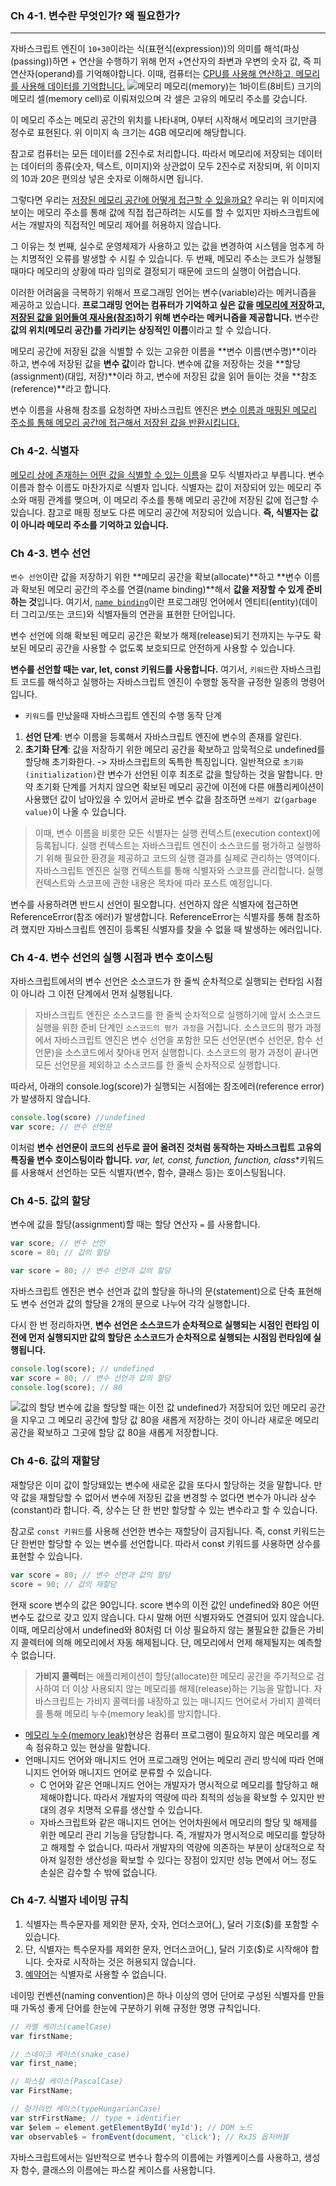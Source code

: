 ### Ch 4-1. 변수란 무엇인가? 왜 필요한가?
***
자바스크립트 엔진이 `10+30`이라는 식(표현식(expression))의 의미를 해석(파싱(passing))하면 + 연산을 수행하기 위해 먼저 +연산자의 좌변과 우변의 숫자 값, 즉 피연산자(operand)를 기억해야합니다.
이때, 컴퓨터는 <u>CPU를 사용해 연산하고, 메모리를 사용해 데이터를 기억합니다.</u>
![메모리](https://user-images.githubusercontent.com/61978339/90614563-cd1be680-e245-11ea-8732-c430e67b720b.png)
메모리(memory)는 1바이트(8비트) 크기의 메모리 셀(memory cell)로 이뤄져있으며 각 셀은 고유의 메모리 주소를 갖습니다.

이 메모리 주소는 메모리 공간의 위치를 나타내며, 0부터 시작해서 메모리의 크기만큼 정수로 표현된다. 위 이미지 속 크기는 4GB 메모리에 해당합니다.

참고로 컴퓨터는 모든 데이터를 2진수로 처리합니다. 따라서 메모리에 저장되는 데이터는 데이터의 종류(숫자, 텍스트, 이미지)와 상관없이 모두 2진수로 저장되며, 위 이미지의 10과 20은 편의상 넣은 숫자로 이해하시면 됩니다. 

그렇다면 우리는 <u>저장된 메모리 공간에 어떻게 접근할 수 있을까요?</u>
우리는 위 이미지에 보이는 메모리 주소를 통해 값에 직접 접근하려는 시도를 할 수 있지만 자바스크립트에서는 개발자의 직접적인 메모리 제어를 허용하지 않습니다.

그 이유는 첫 번째, 실수로 운영체제가 사용하고 있는 값을 변경하여 시스템을 멈추게 하는 치명적인 오류를 발생할 수 시킬 수 있습니다.
두 번째, 메모리 주소는 코드가 실행될 때마다 메모리의 상황에 따라 임의로 결정되기 때문에 코드의 실행이 어렵습니다.

이러한 어려움을 극복하기 위해서 프로그래밍 언어는 변수(variable)라는 메커니즘을 제공하고 있습니다.
**프로그래밍 언어는 컴퓨터가 기억하고 싶은 값을 <u>메모리에 저장</u>하고, <u>저장된 값을 읽어들여 재사용(참조)</u>하기 위해 변수라는 메커니즘을 제공합니다.** 
변수란 **값의 위치(메모리 공간)를 가리키는 상징적인 이름**이라고 할 수 있습니다.

메모리 공간에 저장된 값을 식별할 수 있는 고유한 이름을 **변수 이름(변수명)**이라 하고, 변수에 저장된 값을 **변수 값**이라 합니다.
변수에 값을 저장하는 것을 **할당(assignment)(대입, 저장)**이라 하고, 변수에 저장된 값을 읽어 들이는 것을 **참조(reference)**라고 합니다.

변수 이름을 사용해 참조를 요청하면 자바스크립트 엔진은 <u>변수 이름과 매핑된 메모리 주소를 통해 메모리 공간에 접근해서 저장된 값을 반환시킵니다.</u>

### Ch 4-2. 식별자
<u>메모리 상에 존재하는 어떤 값을 식별할 수 있는 이름</u>을 모두 식별자라고 부릅니다. 
변수 이름과 함수 이름도 마찬가지로 식별자 입니다.
식별자는 값이 저장되어 있는 메모리 주소와 매핑 관계를 맺으며, 이 메모리 주소를 통해 메모리 공간에 저장된 값에 접근할 수 있습니다.
참고로 매핑 정보도 다른 메모리 공간에 저장되어 있습니다.
**즉, 식별자는 값이 아니라 메모리 주소를 기억하고 있습니다.**

### Ch 4-3. 변수 선언
`변수 선언`이란 값을 저장하기 위한 **메모리 공간을 확보(allocate)**하고 **변수 이름과 확보된 메모리 공간의 주소를 연결(name binding)**해서 **값을 저장할 수 있게 준비하는 것**입니다. 
여기서, <a href="https://ko.wikipedia.org/wiki/%EB%84%A4%EC%9E%84_%EB%B0%94%EC%9D%B8%EB%94%A9" target="_blank">`name binding`</a>이란 프로그래밍 언어에서 엔티티(entity)(데이터 그리고/또는 코드)와 식별자들의 연관을 표현한 단어입니다.

변수 선언에 의해 확보된 메모리 공간은 확보가 해제(release)되기 전까지는 누구도 확보된 메모리 공간을 사용할 수 없도록 보호되므로 안전하게 사용할 수 있습니다. 

**변수를 선언할 때는 var, let, const 키워드를 사용합니다.**
여기서, `키워드`란 자바스크립트 코드를 해석하고 실행하는 자바스크립트 엔진이 수행할 동작을 규정한 일종의 명령어입니다.
- `키워드`를 만났을때 자바스크립트 엔진의 수행 동작 단계
1. **선언 단계**: 변수 이름을 등록해서 자바스크립트 엔진에 변수의 존재를 알린다.
2. **초기화 단계**: 값을 저장하기 위한 메모리 공간을 확보하고 암묵적으로 undefined를 할당해 초기화한다. -> 자바스크립트의 독특한 특징입니다.
일반적으로 `초기화(initialization)`란 변수가 선언된 이후 최초로 값을 할당하는 것을 말합니다.
만약 초기화 단계를 거치지 않으면 확보된 메모리 공간에 이전에 다른 애플리케이션이 사용했던 값이 남아있을 수 있어서 곧바로 변수 값을 참조하면 `쓰레기 값(garbage value)`이 나올 수 있습니다.

> 이때, 변수 이름을 비롯한 모든 식별자는 실행 컨텍스트(execution context)에 등록됩니다. 실행 컨텍스트는 자바스크립트 엔진이 소스코드를 평가하고 실행하기 위해 필요한 환경을 제공하고 코드의 실행 결과를 실제로 관리하는 영역이다. 자바스크립트 엔진은 실행 컨텍스트를 통해 식별자와 스코프를 관리합니다. 
실행 컨텍스트와 스코프에 관한 내용은 목차에 따라 포스트 예정입니다.

변수를 사용하려면 반드시 선언이 필오합니다.
선언하지 않은 식별자에 접근하면 ReferenceError(참조 에러)가 발생합니다. ReferenceError는 식별자를 통해 참조하려 했지만 자바스크립트 엔진이 등록된 식별자를 찾을 수 없을 때 발생하는 에러입니다.

### Ch 4-4. 변수 선언의 실행 시점과 변수 호이스팅
자바스크립트에서의 변수 선언은 소스코드가 한 줄씩 순차적으로 실행되는 런타임 시점이 아니라 그 이전 단계에서 먼저 실행됩니다.
> 자바스크립트 엔진은 소스코드를 한 줄씩 순차적으로 실행하기에 앞서 소스코드 실행을 위한 준비 단계인 `소스코드의 평가 과정`을 거칩니다. 
소스코드의 평가 과정에서 자바스크립트 엔진은 변수 선언을 포함한 모든 선언문(변수 선언문, 함수 선언문)을 소스코드에서 찾아내 먼저 실행합니다.
소스코드의 평가 과정이 끝나면 모든 선언문을 제외하고 소스코드를 한 줄씩 순차적으로 실행합니다.

따라서, 아래의 console.log(score)가 실행되는 시점에는 참조에러(reference error)가 발생하지 않습니다.
```javascript
console.log(score) //undefined
var score; // 변수 선언문 
```
이처럼 **변수 선언문이 코드의 선두로 끌어 올려진 것처럼 동작하는 자바스크립트 고유의 특징을 변수 호이스팅이라 합니다.**
**var, let, const, function, function*, class**키워드를 사용해서 선언하는 모든 식별자(변수, 함수, 클래스 등)는 호이스팅됩니다. 

### Ch 4-5. 값의 할당
변수에 값을 할당(assignment)할 때는 할당 연산자 `=` 를 사용합니다. 
```javascript
var score; // 변수 선언
score = 80; // 값의 할당

var score = 80; // 변수 선언과 값의 할당
```
자바스크립트 엔진은 변수 선언과 값의 할당을 하나의 문(statement)으로 단축 표현해도 변수 선언과 값의 할당을 2개의 문으로 나누어 각각 실행합니다.

다시 한 번 정리하자면, 
**변수 선언은 소스코드가 순차적으로 실행되는 시점인 런타임 이전에 먼저 실행되지만 값의 할당은 소스코드가 순차적으로 실행되는 시점임 런타임에 실행됩니다.**

```javascript
console.log(score); // undefined
var score = 80; // 변수 선언과 값의 할당
console.log(score); // 80
```
![값의 할당](https://velog.velcdn.com/images%2Fmr_chu%2Fpost%2F6eec5b62-8105-483e-bfff-088b9318c8dd%2F%EB%B3%80%EC%88%98%20%EC%9E%AC%ED%95%A0%EB%8B%B9.jpeg)
변수에 값을 할당할 때는 이전 값 undefined가 저장되어 있던 메모리 공간을 지우고 그 메모리 공간에 할당 값 80을 새롭게 저장하는 것이 아니라 새로운 메모리 공간을 확보하고 그곳에 할당 값 80을 새롭게 저장합니다.

### Ch 4-6. 값의 재할당
재할당은 이미 값이 할당돼있는 변수에 새로운 값을 또다시 할당하는 것을 말합니다. 
만약 값을 재할당할 수 없어서 변수에 저장된 값을 변경할 수 없다면 변수가 아니라 상수(constant)라 합니다.
즉, 상수는 단 한 번만 할당할 수 있는 변수라고 할 수 있습니다.

참고로 `const 키워드`를 사용해 선언한 변수는 재할당이 금지됩니다. 즉, const 키워드는 단 한번만 할당할 수 있는 변수를 선언합니다. 따라서 const 키워드를 사용하면 상수를 표현할 수 있습니다.

```javascript
var score = 80; // 변수 선언과 값의 할당
score = 90; // 값의 재할당
```

현재 score 변수의 값은 90입니다. 
score 변수의 이전 값인 undefined와 80은 어떤 변수도 값으로 갖고 있지 않습니다. 다시 말해 어떤 식별자와도 연결되어 있지 않습니다.
이때, 메모리상에서 undefined와 80처럼 더 이상 필요하지 않는 불필요한 값들은 가비지 콜렉터에 의해 메모리에서 자동 해제됩니다. 단, 메모리에서 언제 해제될지는 예측할 수 없습니다.

>**가비지 콜렉터**는 애플리케이션이 할당(allocate)한 메모리 공간을 주기적으로 검사하여 더 이상 사용되지 않는 메모리를 해제(release)하는 기능을 말합니다. 자바스크립트는 가비지 콜렉터를 내장하고 있는 매니지드 언어로서 가비지 콜렉터를 통해 메모리 누수(memory leak)를 방지합니다.

- <a href="https://ko.wikipedia.org/wiki/%EB%A9%94%EB%AA%A8%EB%A6%AC_%EB%88%84%EC%88%98" target="_blank"> 메모리 누수(memory leak)</a>현상은 컴퓨터 프로그램이 필요하지 않은 메모리를 계속 점유하고 있는 현상을 말합니다.
- 언매니지드 언어와 매니지드 언어
프로그래밍 언어는 메모리 관리 방식에 따라 언매니지드 언어와 매니지드 언어로 분류할 수 있습니다. 
  - C 언어와 같은 언매니지드 언어는 개발자가 명시적으로 메모리를 할당하고 해제해야합니다. 따라서 개발자의 역량에 따라 최적의 성능을 확보할 수 있지만 반대의 경우 치명적 오류를 생산할 수 있습니다.
  - 자바스크립트와 같은 매니지드 언어는 언어차원에서 메모리의 할당 및 해제를 위한 메모리 관리 기능을 담당합니다. 
  즉, 개발자가 명시적으로 메모리를 할당하고 해제할 수 없습니다. 따라서 개발자의 역량에 의존하는 부분이 상대적으로 작아져 일정한 생산성을 확보할 수 있다는 장점이 있지만 성능 면에서 어느 정도 손실은 감수할 수 밖에 없습니다.
  
### Ch 4-7. 식별자 네이밍 규칙
1. 식별자는 특수문자를 제외한 문자, 숫자, 언더스코어(_), 달러 기호($)를 포함할 수 있습니다.
2. 단, 식별자는 특수문자를 제외한 문자, 언더스코어(_), 달러 기호($)로 시작해야 합니다. 숫자로 시작하는 것은 허용되지 않습니다.
3. <a href="https://www.w3bai.com/ko/js/js_reserved.html" target="_blank">예약어</a>는 식별자로 사용할 수 없습니다.

네이밍 컨벤션(naming convention)은 하나 이상의 영어 단어로 구성된 식별자를 만들 때 가독성 좋게 단어를 한눈에 구분하기 위해 규정한 명명 규칙입니다.
``` javascript
// 카멜 케이스(camelCase)
var firstName;

// 스네이크 케이스(snake_case)
var first_name;

// 파스칼 케이스(PascalCase)
var FirstName;

// 헝가리언 케이스(typeHungarianCase)
var strFirstName; // type + identifier
var $elem = element.getElementById('myId'); // DOM 노드
var observable$ = fromEvent(document, 'click'); // RxJS 옵저버블
```
자바스크립트에서는 일반적으로 변수나 함수의 이름에는 카멜케이스를 사용하고, 생성자 함수, 클래스의 이름에는 파스칼 케이스를 사용합니다.
